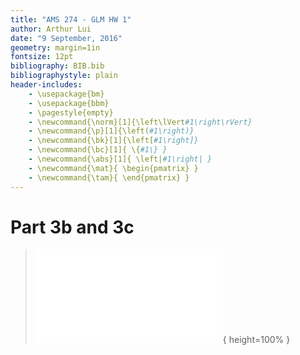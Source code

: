 ```yaml
---
title: "AMS 274 - GLM HW 1"
author: Arthur Lui
date: "9 September, 2016"
geometry: margin=1in
fontsize: 12pt
bibliography: BIB.bib
bibliographystyle: plain 
header-includes: 
    - \usepackage{bm}
    - \usepackage{bbm}
    - \pagestyle{empty}
    - \newcommand{\norm}[1]{\left\lVert#1\right\rVert}
    - \newcommand{\p}[1]{\left(#1\right)}
    - \newcommand{\bk}[1]{\left[#1\right]}
    - \newcommand{\bc}[1]{ \{#1\} }
    - \newcommand{\abs}[1]{ \left|#1\right| }
    - \newcommand{\mat}{ \begin{pmatrix} }
    - \newcommand{\tam}{ \end{pmatrix} }
---
```


[//]: # (This is a comment)

# Part 3b and 3c
> ![left is 3b, right is 3c](../img/sim.pdf){ height=100% }

[//]: # (This is a comment)
[//]: # (For more info on references: http://www.mdlerch.com/tutorial-for-pandoc-citations-markdown-to-latex.html)
[//]: # (# References: include if using references)
[//]: # (This is how you use bibtex refs: @nameOfRef)
